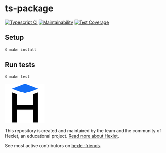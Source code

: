 # ts-package

[![Typescript CI](../../workflows/Typescript/badge.svg)](../../actions)
[![Maintainability](https://api.codeclimate.com/v1/badges/КлючДляБейджа/maintainability)](https://codeclimate.com/github/hexlet-boilerplates/ts-package/maintainability)
[![Test Coverage](https://api.codeclimate.com/v1/badges/КлючДляБейджа/test_coverage)](https://codeclimate.com/github/hexlet-boilerplates/ts-package/test_coverage)

## Setup

```sh
$ make install
```

## Run tests

```sh
$ make test
```

[![Hexlet Ltd. logo](https://raw.githubusercontent.com/Hexlet/assets/master/images/hexlet_logo128.png)](https://hexlet.io?utm_source=github&utm_medium=link&utm_campaign=ts-package)

This repository is created and maintained by the team and the community of Hexlet, an educational project. [Read more about Hexlet](https://hexlet.io?utm_source=github&utm_medium=link&utm_campaign=ts-package).

See most active contributors on [hexlet-friends](https://friends.hexlet.io/).
